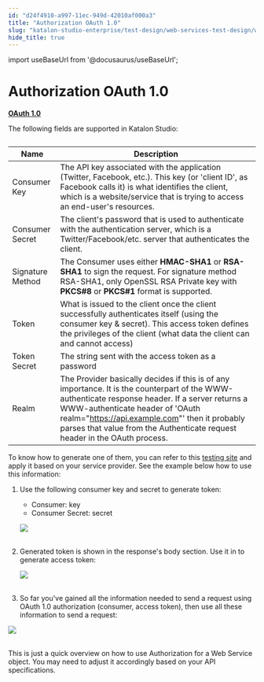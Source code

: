 ```yaml
---
id: "d24f4910-a997-11ec-949d-42010af000a3"
title: "Authorization OAuth 1.0"
slug: "katalon-studio-enterprise/test-design/web-services-test-design/working-with-apiweb-services-project/authorization-oauth-1.0"
hide_title: true
---
```

import useBaseUrl from '@docusaurus/useBaseUrl';

  

# <a id="id" class="anchor_top_offset"/><a id="ariaid-title1" class="anchor_top_offset"/>Authorization OAuth 1.0

  
    
<p xmlns="http://www.w3.org/1999/xhtml" className="p">   <strong className="ph b">     <a className="xref j-external-link" href="https://oauth.net/core/1.0a/" target="_blank">OAuth       1.0</a>   </strong> </p> 
    
<p xmlns="http://www.w3.org/1999/xhtml" className="p">The following fields are supported in Katalon Studio:</p> 
    
<table xmlns="http://www.w3.org/1999/xhtml" className="table"><caption /><thead className="thead">     <tr className>       <th className="entry anchor_top_offset" id="id__entry__1">Name</th>       <th className="entry anchor_top_offset" id="id__entry__2">Description</th>     </tr>   </thead><tbody className="tbody">     <tr className>       <td className="entry" headers="id__entry__1 id__entry__2 ">Consumer Key</td>       <td className="entry" headers="id__entry__1 id__entry__2 ">The API key associated with the application (Twitter, Facebook,         etc.). This key (or 'client ID', as Facebook calls it) is what         identifies the client, which is a website/service that is trying to         access an end-user's resources.</td>     </tr>     <tr className>       <td className="entry" headers="id__entry__1 id__entry__2 ">Consumer Secret</td>       <td className="entry" headers="id__entry__1 id__entry__2 ">The client's password that is used to authenticate with the         authentication server, which is a Twitter/Facebook/etc. server that         authenticates the client.</td>     </tr>     <tr className>       <td className="entry" headers="id__entry__1 id__entry__2 ">Signature Method</td>       <td className="entry" headers="id__entry__1 id__entry__2 ">The Consumer uses either <strong className="ph b">HMAC-SHA1</strong> or         <strong className="ph b">RSA-SHA1</strong> to sign the request. For signature method         RSA-SHA1, only OpenSSL RSA Private key with <strong className="ph b">PKCS#8</strong>         or <strong className="ph b">PKCS#1</strong> format is supported.</td>     </tr>     <tr className>       <td className="entry" headers="id__entry__1 id__entry__2 ">Token</td>       <td className="entry" headers="id__entry__1 id__entry__2 ">What is issued to the client once the client successfully         authenticates itself (using the consumer key &amp; secret). This         access token defines the privileges of the client (what data the         client can and cannot access)</td>     </tr>     <tr className>       <td className="entry" headers="id__entry__1 id__entry__2 ">Token Secret</td>       <td className="entry" headers="id__entry__1 id__entry__2 ">The string sent with the access token as a password</td>     </tr>     <tr className>       <td className="entry" headers="id__entry__1 id__entry__2 ">Realm</td>       <td className="entry" headers="id__entry__1 id__entry__2 ">The Provider basically decides if this is of any importance. It         is the counterpart of the WWW-authenticate response header. If a         server returns a WWW-authenticate header of 'OAuth realm="<a className="xref j-external-link" href="https://api.example.com/" target="_blank">https://api.example.com</a>"' then         it probably parses that value from the Authenticate request header         in the OAuth process.</td>     </tr>   </tbody></table> 
    
<p xmlns="http://www.w3.org/1999/xhtml" className="p">To know how to generate one of them, you can refer to   this <a className="xref j-external-link" href="http://term.ie/oauth/example/index.php" target="_blank">testing     site</a> and apply it based on your service provider. See the   example below how to use this information:</p> 
    
<ol xmlns="http://www.w3.org/1999/xhtml" className="ol">   <li className="li">     <p className="p">Use the following consumer key and secret to generate token:</p>     <ul className="ul">       <li className="li">Consumer: key</li>       <li className="li">Consumer Secret: secret</li>     </ul>     <p className="p">       <img className="image" src={useBaseUrl("https://github.com/katalon-studio/docs-images/raw/master/katalon-studio/docs/copy-of-authorization/Screen-Shot-2018-08-08-at-11.10.21.png")} /><br /><br />     </p>   </li>   <li className="li">     <p className="p">Generated token is shown in the response's body section. Use it       in to generate access token:</p>     <p className="p">       <img className="image" src={useBaseUrl("https://github.com/katalon-studio/docs-images/raw/master/katalon-studio/docs/copy-of-authorization/Screen-Shot-2018-08-08-at-11.22.08.png")} /><br /><br />     </p>   </li>   <li className="li">So far you've gained all the information needed to send a     request using OAuth 1.0 authorization (consumer, access token),     then use all these information to send a request:</li> </ol> 
    
<p xmlns="http://www.w3.org/1999/xhtml" className="p">   <img className="image" src={useBaseUrl("https://github.com/katalon-studio/docs-images/raw/master/katalon-studio/docs/copy-of-authorization/Screen-Shot-2018-08-08-at-11.36.20.png")} /><br /><br /> </p> 
    
<p xmlns="http://www.w3.org/1999/xhtml" className="p">This is just a quick overview on how to use Authorization for a   Web Service object. You may need to adjust it accordingly based on   your API specifications.</p> 
  

